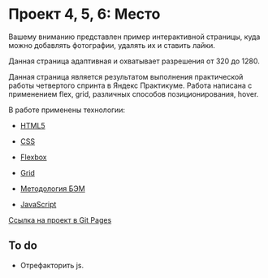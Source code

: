 # Проект 4, 5, 6: Место

Вашему вниманию представлен пример интерактивной страницы, куда можно добавлять фотографии, удалять их и ставить лайки.

Данная страница адаптивная и охватывает разрешения от 320 до 1280.

Данная страница является результатом выполнения практической работы четвертого спринта в Яндекс Практикуме.
Работа написана с применением flex, grid, различных способов позиционирования, hover.

В работе применены технологии:

* [HTML5](http://htmlbook.ru/html5)

* [CSS](https://html5book.ru/osnovy-css/)

* [Flexbox](https://html5.by/blog/flexbox/)

* [Grid](https://habr.com/ru/post/487566/)

* [Методология БЭМ](https://ru.bem.info/methodology/)

* [JavaScript](https://habr.com/ru/company/ruvds/blog/429552/)



[Ссылка на проект в Git Pages](https://honcharukolha.github.io/mesto/)

## To do 

* Отрефакторить js.